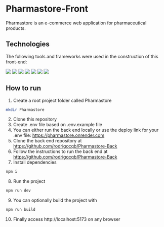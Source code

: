# Pharmastore-Front
Pharmastore is an e-commerce web application for pharmaceutical products.

## Technologies
The following tools and frameworks were used in the construction of this front-end:
<p>
  <img src="https://img.shields.io/badge/react-%2320232a.svg?style=for-the-badge&logo=react&logoColor=%2361DAFB" />
  <img src="https://img.shields.io/badge/typescript-%23007ACC.svg?style=for-the-badge&logo=typescript&logoColor=white" />
  <img src="https://img.shields.io/badge/React_Router-CA4245?style=for-the-badge&logo=react-router&logoColor=white" />
  <img src="https://img.shields.io/badge/-React%20Query-FF4154?style=for-the-badge&logo=react%20query&logoColor=white" />
  <img src="https://img.shields.io/badge/styled--components-DB7093?style=for-the-badge&logo=styled-components&logoColor=white" />
  <img src="https://img.shields.io/badge/vite-%23646CFF.svg?style=for-the-badge&logo=vite&logoColor=white" />
  <img src="https://img.shields.io/badge/ESLint-4B3263?style=for-the-badge&logo=eslint&logoColor=white" />
</p>

## How to run
1. Create a root project folder called Pharmastore
```bash
mkdir Pharmastore
```
2. Clone this repository
3. Create .env file based on .env.example file
4. You can either run the back end locally or use the deploy link for your .env file: https://pharmastore.onrender.com
5. Clone the back end repository at https://github.com/rodrigocqb/Pharmastore-Back
6. Follow the instructions to run the back end at https://github.com/rodrigocqb/Pharmastore-Back
7. Install dependencies
```bash
npm i
```
8. Run the project
```bash
npm run dev
```
9. You can optionally build the project with
```bash
npm run build
```
10. Finally access http://localhost:5173 on any browser
